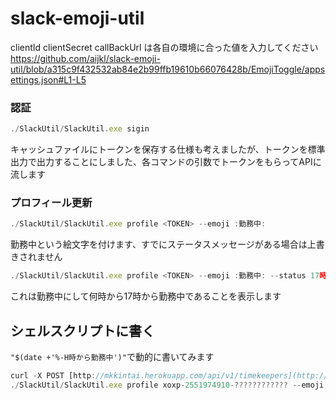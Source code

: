 # slack-emoji-util

clientId
clientSecret
callBackUrl
は各自の環境に合った値を入力してください
https://github.com/aijkl/slack-emoji-util/blob/a315c9f432532ab84e2b99ffb19610b66076428b/EmojiToggle/appsettings.json#L1-L5

### 認証

```jsx
./SlackUtil/SlackUtil.exe sigin
```

キャッシュファイルにトークンを保存する仕様も考えましたが、トークンを標準出力で出力することにしました、各コマンドの引数でトークンをもらってAPIに流します

### プロフィール更新

```jsx
./SlackUtil/SlackUtil.exe profile <TOKEN> --emoji :勤務中:
```

勤務中という絵文字を付けます、すでにステータスメッセージがある場合は上書きされません

```jsx
./SlackUtil/SlackUtil.exe profile <TOKEN> --emoji :勤務中: --status 17時から勤務中
```

これは勤務中にして何時から17時から勤務中であることを表示します

## シェルスクリプトに書く

`"$(date +'%-H時から勤務中')"`で動的に書いてみます

```jsx
curl -X POST [http://mkkintai.herokuapp.com/api/v1/timekeepers](http://mkkintai.herokuapp.com/api/v1/timekeepers) -d "[email=hogehogheo@mksc.jp](mailto:email=hogehoge@mksc.jp)&password="
./SlackUtil/SlackUtil.exe profile xoxp-2551974910-???????????? --emoji :勤務中:  --status "$(date +'%-H時から勤務中')"
```
